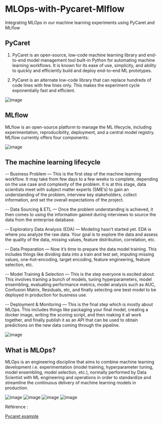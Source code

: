 # MLOps-with-Pycaret-Mlflow
Integrating MLOps in our machine learning experiments using PyCaret and MLflow 


## PyCaret
 
1) PyCaret is an open-source, low-code machine learning library and end-to-end model management tool built-in Python for automating machine learning workflows. It is known for its ease of use, simplicity, and ability to quickly and efficiently build and deploy end-to-end ML prototypes.

2) PyCaret is an alternate low-code library that can replace hundreds of code lines with few lines only. This makes the experiment cycle exponentially fast and efficient.

![image](https://user-images.githubusercontent.com/39995021/174984290-9f100186-6ef3-46a1-ae16-6d0b8450c655.png)


## MLflow
 
MLflow is an open-source platform to manage the ML lifecycle, including experimentation, reproducibility, deployment, and a central model registry. MLflow currently offers four components:


![image](https://user-images.githubusercontent.com/39995021/174984383-c66e5d50-f33e-45c4-8b9a-a96d522f47b1.png)


## The machine learning lifecycle

-- Business Problem — This is the first step of the machine learning workflow. It may take from few days to a few weeks to complete, depending on the use case and complexity of the problem. It is at this stage, data scientists meet with subject matter experts (SME’s) to gain an understanding of the problem, interview key stakeholders, collect information, and set the overall expectations of the project.

-- Data Sourcing & ETL — Once the problem understanding is achieved, it then comes to using the information gained during interviews to source the data from the enterprise database.

-- Exploratory Data Analysis (EDA) — Modeling hasn’t started yet. EDA is where you analyze the raw data. Your goal is to explore the data and assess the quality of the data, missing values, feature distribution, correlation, etc.

-- Data Preparation — Now it’s time to prepare the data model training. This includes things like dividing data into a train and test set, imputing missing values, one-hot-encoding, target encoding, feature engineering, feature selection, etc.

-- Model Training & Selection — This is the step everyone is excited about. This involves training a bunch of models, tuning hyperparameters, model ensembling, evaluating performance metrics, model analysis such as AUC, Confusion Matrix, Residuals, etc, and finally selecting one best model to be deployed in production for business use.

-- Deployment & Monitoring — This is the final step which is mostly about MLOps. This includes things like packaging your final model, creating a docker image, writing the scoring script, and then making it all work together, and finally publish it as an API that can be used to obtain predictions on the new data coming through the pipeline.

![image](https://user-images.githubusercontent.com/39995021/174984773-a70dd153-cd4a-437c-9564-a82aab4744e6.png)



## What is MLOps?
 
MLOps is an engineering discipline that aims to combine machine learning development i.e. experimentation (model training, hyperparameter tuning, model ensembling, model selection, etc.), normally performed by Data Scientist with ML engineering and operations in order to standardize and streamline the continuous delivery of machine learning models in production.

![image](https://user-images.githubusercontent.com/39995021/174985130-f2e173b0-6da3-4fc5-8001-478b77300639.png)
![image](https://user-images.githubusercontent.com/39995021/174985060-f7d90837-6387-4b8c-9bbd-d52e8c7960cc.png)
![image](https://user-images.githubusercontent.com/39995021/174985001-04b4b9ad-20ca-46e7-ae25-0630b76b84fe.png)
![image](https://user-images.githubusercontent.com/39995021/174984847-4a7befe4-b618-4308-b204-b2fdb2d00e3d.png)


Référence : 

[Pycaret example]([https://www.google.com](https://www.kdnuggets.com/2021/05/easy-mlops-pycaret-mlflow.html))

